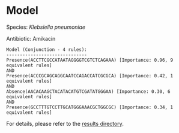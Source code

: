 
# Model

Species: *Klebsiella pneumoniae*

Antibiotic: Amikacin

```
Model (Conjunction - 4 rules):
------------------------------
Presence(ACCTTCGCCATAATAGGGGTCGTCTCAGAAA) [Importance: 0.96, 9 equivalent rules]
AND
Presence(ACCCGCAGCAGGCAATCCAGACCATCGCGCA) [Importance: 0.42, 1 equivalent rules]
AND
Absence(AACACAAGCTACATACATGTCGATATGGGAA) [Importance: 0.30, 6 equivalent rules]
AND
Presence(GCCTTTGTCCTTGCATGGGAAACGCTGGCGC) [Importance: 0.34, 1 equivalent rules]

```

For details, please refer to the [results directory](../../../../../results/scm_b/klebsiella%20pneumoniae/amikacin/repeat_3/).

